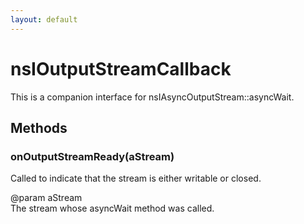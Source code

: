 ```yaml
---
layout: default
---
```


# nsIOutputStreamCallback #
  
This is a companion interface for nsIAsyncOutputStream::asyncWait.  
  

## Methods ##

### onOutputStreamReady(aStream) ###
  
Called to indicate that the stream is either writable or closed.  
  
@param aStream  
       The stream whose asyncWait method was called.  
  
